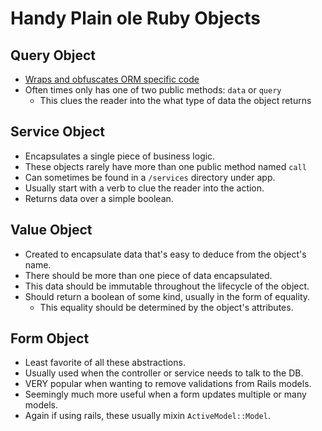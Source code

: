 # Handy Plain ole Ruby Objects

## Query Object

* [Wraps and obfuscates ORM specific code][1]
* Often times only has one of two public methods: `data` or `query`
  * This clues the reader into the what type of data the object returns

## Service Object

* Encapsulates a single piece of business logic.
* These objects rarely have more than one public method named `call`
* Can sometimes be found in a `/services` directory under app.
* Usually start with a verb to clue the reader into the action.
* Returns data over a simple boolean.

## Value Object

* Created to encapsulate data that's easy to deduce from the object's name.
* There should be more than one piece of data encapsulated.
* This data should be immutable throughout the lifecycle of the object.
* Should return a boolean of some kind, usually in the form of equality.
  * This equality should be determined by the object's attributes.

## Form Object

* Least favorite of all these abstractions.
* Usually used when the controller or service needs to talk to the DB.
* VERY popular when wanting to remove validations from Rails models.
* Seemingly much more useful when a form updates multiple or many models.
* Again if using rails, these usually mixin `ActiveModel::Model`.

[1]: /ActiveRecordQuery#best-practices
